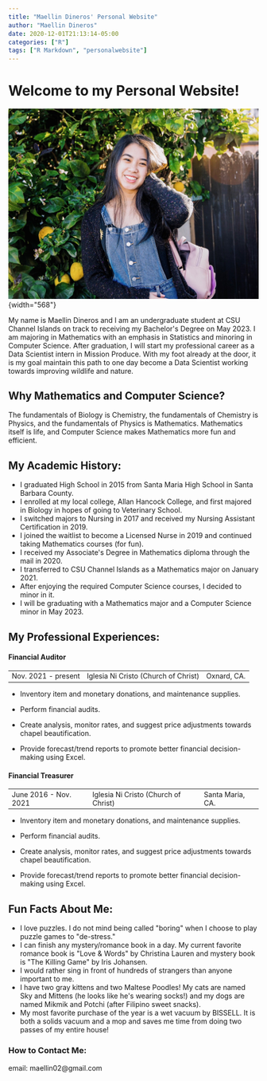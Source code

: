 ```yaml
---
title: "Maellin Dineros' Personal Website"
author: "Maellin Dineros"
date: 2020-12-01T21:13:14-05:00
categories: ["R"]
tags: ["R Markdown", "personalwebsite"]
---
```


# Welcome to my Personal Website!

![](images/IMG_1844-01.jpeg){width="568"}

My name is Maellin Dineros and I am an undergraduate student at CSU Channel Islands on track to receiving my Bachelor's Degree on May 2023. I am majoring in Mathematics with an emphasis in Statistics and minoring in Computer Science. After graduation, I will start my professional career as a Data Scientist intern in Mission Produce. With my foot already at the door, it is my goal maintain this path to one day become a Data Scientist working towards improving wildlife and nature.

## Why Mathematics and Computer Science?

The fundamentals of Biology is Chemistry, the fundamentals of Chemistry is Physics, and the fundamentals of Physics is Mathematics. Mathematics itself is life, and Computer Science makes Mathematics more fun and efficient.

## My Academic History:

-   I graduated High School in 2015 from Santa Maria High School in Santa Barbara County.
-   I enrolled at my local college, Allan Hancock College, and first majored in Biology in hopes of going to Veterinary School.
-   I switched majors to Nursing in 2017 and received my Nursing Assistant Certification in 2019.
-   I joined the waitlist to become a Licensed Nurse in 2019 and continued taking Mathematics courses (for fun).
-   I received my Associate's Degree in Mathematics diploma through the mail in 2020.
-   I transferred to CSU Channel Islands as a Mathematics major on January 2021.
-   After enjoying the required Computer Science courses, I decided to minor in it.
-   I will be graduating with a Mathematics major and a Computer Science minor in May 2023.

## My Professional Experiences:

#### Financial Auditor

|                     |                                      |             |
|---------------------|--------------------------------------|-------------|
| Nov. 2021 - present | Iglesia Ni Cristo (Church of Christ) | Oxnard, CA. |

-   Inventory item and monetary donations, and maintenance supplies.

-   Perform financial audits.

-   Create analysis, monitor rates, and suggest price adjustments towards chapel beautification.

-   Provide forecast/trend reports to promote better financial decision-making using Excel.

#### Financial Treasurer

|                       |                                      |                  |
|-----------------------|---------------------------------|-----------------|
| June 2016 - Nov. 2021 | Iglesia Ni Cristo (Church of Christ) | Santa Maria, CA. |

-   Inventory item and monetary donations, and maintenance supplies.

-   Perform financial audits.

-   Create analysis, monitor rates, and suggest price adjustments towards chapel beautification.

-   Provide forecast/trend reports to promote better financial decision-making using Excel.

## Fun Facts About Me:

-   I love puzzles. I do not mind being called "boring" when I choose to play puzzle games to "de-stress."
-   I can finish any mystery/romance book in a day. My current favorite romance book is "Love & Words" by Christina Lauren and mystery book is "The Killing Game" by Iris Johansen.
-   I would rather sing in front of hundreds of strangers than anyone important to me.
-   I have two gray kittens and two Maltese Poodles! My cats are named Sky and Mittens (he looks like he's wearing socks!) and my dogs are named Mikmik and Potchi (after Filipino sweet snacks).
-   My most favorite purchase of the year is a wet vacuum by BISSELL. It is both a solids vacuum and a mop and saves me time from doing two passes of my entire house!

### How to Contact Me:

email: maellin02\@gmail.com
